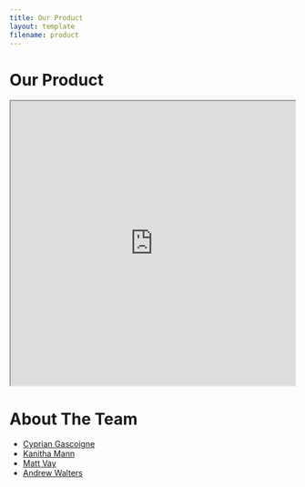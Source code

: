 ```yaml
---
title: Our Product
layout: template
filename: product
--- 
```


# Our Product    


<iframe src="https://public.tableau.com/views/Candidate_Visualizations/MainDashboard?:showVizHome=no&:embed=true" align = "center" width = "500" height = "500"></iframe>


# About The Team

- [Cyprian Gascoigne](https://github.com/kippig)
- [Kanitha Mann](https://github.com/kkmann1)
- [Matt Vay](https://github.com/mgvay31)
- [Andrew Walters](https://github.com/andrewfwalters)
